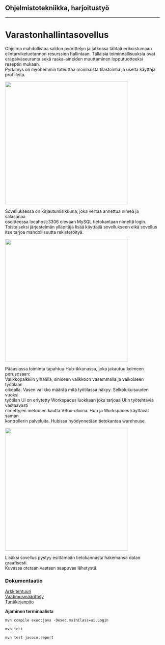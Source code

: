 ## Ohjelmistotekniikka, harjoitustyö
----
# Varastonhallintasovellus
<p>
Ohjelma mahdollistaa saldon pyörittelyn ja jatkossa tähtää erikoistumaan </br> 
elintarviketuotannon resurssien hallintaan. Tällaisia toiminnallisuuksia ovat </br>
eräpäiväseuranta sekä raaka-aineiden muuttaminen lopputuotteeksi reseptin mukaan. </br>
Pyrkimys on myöhemmin toteuttaa moninaista tilastointia ja useita käyttäjä profiileita.
</p>

<img src="https://github.com/EternalAzure/ot-harjoitustyo/blob/master/dokumentaatio/kuvat/Login%20screen.PNG" width="400"> 

<p>
Sovelluksessa on kirjautumisikkuna, joka vertaa annettua nimeä ja salasanaa </br>
osoitteessa locahost:3306 olevaan MySQL tietokantaan nimeltä login. </br>
Toistaiseksi järjestelmän ylläpitäjä lisää käyttäjiä sovellukseen eikä sovellus </br> 
itse tarjoa mahdollisuutta rekisteröityä.
</p>

<img src="https://github.com/EternalAzure/ot-harjoitustyo/blob/master/dokumentaatio/kuvat/Hub.PNG" width="400">

<p>
Pääasiassa toiminta tapahtuu Hub-ikkunassa, joka jakautuu kolmeen perusosaan:  </br>
Valikkopalkkiin ylhäällä, siniseen valikkoon vasemmalla ja valkoiseen työtilaan </br>
oikealla. Vasen valikko määrää mitä työtilassa näkyy. Selkolukuisuuden vuoksi </br>
työtilan UI on eriytetty Workspaces luokkaan joka tarjoaa UI:n työtehtäviä vastaavasti </br>
nimettyjen metodien kautta VBox-olioina. Hub ja Workspaces käyttävät saman </br>
kontrollerin palveluita. Hubissa hyödynnetään tietokantaa warehouse.
</p>

<img src="https://github.com/EternalAzure/ot-harjoitustyo/blob/master/dokumentaatio/kuvat/Data.PNG" width="400">

<p>
Lisäksi sovellus pystyy esittämään tietokannasta hakemansa datan graafisesti.</br>
Kuvassa otetaan vastaan saapuvaa lähetystä.
</p>

### Dokumentaatio
[Arkkitehtuuri](dokumentaatio/arkkitehtuuri.md) </br>
[Vaatimusmäärittely](dokumentaatio/vaatimusmaarittely.md) </br>
[Tuntikirjanpito](dokumentaatio/tuntikirjanpito.md) </br>

__Ajaminen terminaalista__ </br>
```
mvn compile exec:java -Dexec.mainClass=ui.Login
```
```
mvn test
```
```
mvn test jacoco:report
```
